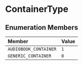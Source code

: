 # ContainerType

## Enumeration Members

| Member | Value |
| :------ | :------ |
| `AUDIOBOOK_CONTAINER` | `1` |
| `GENERIC_CONTAINER` | `0` |
